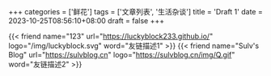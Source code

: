 +++
categories = ['鲜花']
tags = ['文章列表', '生活杂谈']
title = 'Draft 1'
date = 2023-10-25T08:56:10+08:00
draft = false
+++

<div class="flink" id="article-container">
<div class="friend-list-div" >

{{< friend name="123" url="https://luckyblock233.github.io/" logo="/img/luckyblock.svg" word="友链描述1" >}}
{{< friend name="Sulv's Blog" url="https://sulvblog.cn" logo="https://sulvblog.cn/img/Q.gif" word="友链描述2" >}}

</div>
</div>